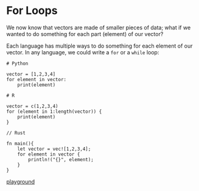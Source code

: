 # For Loops

We now know that vectors are made of smaller pieces of data; what if we wanted to do something for each part (element) of our vector?

Each language has multiple ways to do something for each element of our vector. In any language, we could write a `for` or a `while` loop:

```
# Python

vector = [1,2,3,4]
for element in vector:
    print(element)

```

```
# R

vector = c(1,2,3,4)
for (element in 1:length(vector)) {
    print(element)
}

```


```
// Rust

fn main(){
    let vector = vec![1,2,3,4];
    for element in vector {
        println!("{}", element);
    }
}

```

[playground](https://play.rust-lang.org/?version=stable&mode=debug&edition=2018&gist=5eac305bb88b46f33e9ba4d264f3d349)

